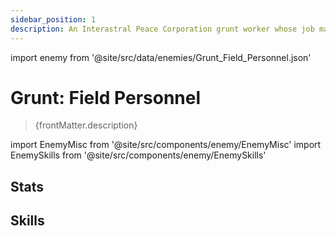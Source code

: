 ```yaml
---
sidebar_position: 1
description: An Interastral Peace Corporation grunt worker whose job mainly deals with shady "business oversights." With a meager salary, the only lodging they can afford is a shared room on one of the IPC's enterprise ships.
---
```


import enemy from '@site/src/data/enemies/Grunt_Field_Personnel.json'

# Grunt: Field Personnel
<blockquote>{frontMatter.description}</blockquote>

import EnemyMisc from '@site/src/components/enemy/EnemyMisc'
import EnemySkills from '@site/src/components/enemy/EnemySkills'

## Stats

<EnemyMisc enemy={enemy} variant={0} />

## Skills

<EnemySkills enemy={enemy} variant={0} />
